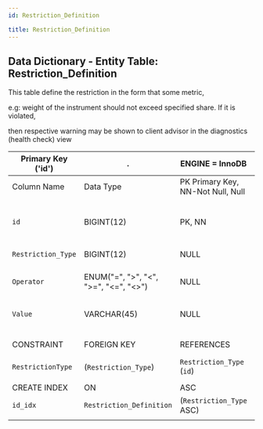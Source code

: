 ```yaml
---
id: Restriction_Definition

title: Restriction_Definition
---
```


## Data Dictionary - Entity Table: Restriction_Definition

This table define the restriction in the form that some metric,

e.g: weight of the instrument should not exceed specified share. If it is violated,

then respective warning may be shown to client advisor in the diagnostics (health check) view			



| Primary Key ('id')|.|ENGINE = InnoDB|.|.|
|---|---|---|---|---|
|Column Name|Data Type|PK Primary Key, NN-Not Null, Null|Example|Comments|
||
|`id`|BIGINT(12)|PK, NN|1|PrimaryKey-ID, Not Null (auto creates)|
|`Restriction_Type`|BIGINT(12)|NULL|1|Restriction type id|
|`Operator`|ENUM("=", ">", "<", ">=", "<=", "<>") |NULL|<=|Operator of the restriction|
|`Value`|VARCHAR(45)|NULL|0.02|Restrictions threshold, e.g. <= 0.02|
||
|CONSTRAINT|FOREIGN KEY|REFERENCES|ON DELETE|ON UPDATE|
|`RestrictionType`|(`Restriction_Type`)|`Restriction_Type` (`id`)| NO ACTION|NO ACTION|
||
|CREATE INDEX|ON|ASC|VISABLE|.|
|`id_idx`|`Restriction_Definition`|(`Restriction_Type` ASC)| VISIBLE|.|
||
